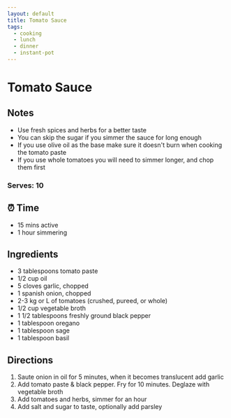 ```yaml
---
layout: default
title: Tomato Sauce
tags: 
  - cooking
  - lunch
  - dinner
  - instant-pot
---
```


# Tomato Sauce

## Notes

- Use fresh spices and herbs for a better taste
- You can skip the sugar if you simmer the sauce for long enough
- If you use olive oil as the base make sure it doesn't burn when cooking the tomato paste
- If you use whole tomatoes you will need to simmer longer, and chop them first

### Serves: 10

## ⏰ Time

- 15 mins active
- 1 hour simmering

## Ingredients

- 3 tablespoons tomato paste
- 1/2 cup oil
- 5 cloves garlic, chopped
- 1 spanish onion, chopped
- 2-3 kg or L of tomatoes (crushed, pureed, or whole)
- 1/2 cup vegetable broth
- 1 1/2 tablespoons freshly ground black pepper
- 1 tablespoon oregano
- 1 tablespoon sage
- 1 tablespoon basil

## Directions

1. Saute onion in oil for 5 minutes, when it becomes translucent add garlic
1. Add tomato paste & black pepper. Fry for 10 minutes. Deglaze with vegetable broth
1. Add tomatoes and herbs, simmer for an hour
1. Add salt and sugar to taste, optionally add parsley
